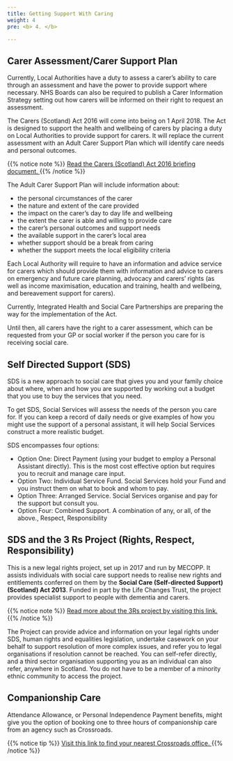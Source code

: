 ```yaml
---
title: Getting Support With Caring
weight: 4
pre: <b> 4. </b>

---
```


## Carer Assessment/Carer Support Plan

Currently, Local Authorities have a duty to assess a carer’s ability to care through
an assessment and have the power to provide support where necessary. NHS
Boards can also be required to publish a Carer Information Strategy setting out
how carers will be informed on their right to request an assessment.

The Carers (Scotland) Act 2016 will come into being on 1 April 2018. The
Act is designed to support the health and wellbeing of carers by placing a duty
on Local Authorities to provide support for carers. It will replace the current
assessment with an Adult Carer Support Plan which will identify care needs and
personal outcomes.

{{% notice note %}}
<a href="http://www.carersnet.org/wp-content/uploads/2014/06/Carers-Scotland-Bill-Briefing.pdf">Read the Carers (Scotland) Act 2016 briefing document. <i class='fa fa-external-link'></i></a>
{{% /notice %}}

The Adult Carer Support Plan will include information about:

* the personal circumstances of the carer
* the nature and extent of the care provided
* the impact on the carer’s day to day life and wellbeing
* the extent the carer is able and willing to provide care
* the carer’s personal outcomes and support needs
* the available support in the carer’s local area
* whether support should be a break from caring
* whether the support meets the local eligibility criteria

Each Local Authority will require to have an information and advice service
for carers which should provide them with information and advice to carers
on emergency and future care planning, advocacy and carers’ rights (as well
as income maximisation, education and training, health and wellbeing, and
bereavement support for carers).

Currently, Integrated Health and Social Care Partnerships are preparing the way for
the implementation of the Act.

Until then, all carers have the right to a carer assessment, which can be requested
from your GP or social worker if the person you care for is receiving social care.

## Self Directed Support (SDS)

SDS is a new approach to social care that gives you and your family choice about
where, when and how you are supported by working out a budget that you use to
buy the services that you need.

To get SDS, Social Services will assess the needs of the person you care for. If
you can keep a record of daily needs or give examples of how you might use
the support of a personal assistant, it will help Social Services construct a more
realistic budget.

SDS encompasses four options:
* Option One: Direct Payment (using your budget to employ a Personal Assistant
directly). This is the most cost effective option but requires you to recruit and
manage care input.
* Option Two: Individual Service Fund. Social Services hold your Fund and you
instruct them on what to book and whom to pay.
* Option Three: Arranged Service. Social Services organise and pay for the
support but consult you.
* Option Four: Combined Support. A combination of any, or all, of the above.,
Respect, Responsibility

## SDS and the 3 Rs Project (Rights, Respect, Responsibility)

This is a new legal rights project, set up in 2017 and run by MECOPP. It assists
individuals with social care support needs to realise new rights and entitlements
conferred on them by the **Social Care (Self-directed Support) (Scotland) Act
2013**. Funded in part by the Life Changes Trust, the project provides specialist
support to people with dementia and carers.

{{% notice note %}}
<a href="http://www.mecopp.org.uk/services-new__the_3_r___s_project.php?section_id=396">Read more about the 3Rs project by visiting this link. <i class='fa fa-external-link'></i></a>
{{% /notice %}}

The Project can provide advice and information on your legal rights under SDS,
human rights and equalities legislation, undertake casework on your behalf to
support resolution of more complex issues, and refer you to legal organisations
if resolution cannot be reached. You can self-refer directly, and a third sector
organisation supporting you as an individual can also refer, anywhere in Scotland.
You do not have to be a member of a minority ethnic community to access the
project.

## Companionship Care

Attendance Allowance, or Personal Independence Payment benefits, might give
you the option of booking one to three hours of companionship care from an
agency such as Crossroads.

{{% notice tip %}}
<a href="ttp://www.crossroads-scotland.co.uk/contact">Visit this link to find your nearest Crossroads office. <i class='fa fa-external-link'></i></a>
{{% /notice %}}
